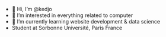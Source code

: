 - 👋 Hi, I’m @kedjo
- 👀 I’m interested in everything related to computer
- 🌱 I’m currently learning website development & data science
- Student at Sorbonne Université, Paris France

<!---
kedjo/kedjo is a ✨ special ✨ repository because its `README.md` (this file) appears on your GitHub profile.
You can click the Preview link to take a look at your changes.
--->
